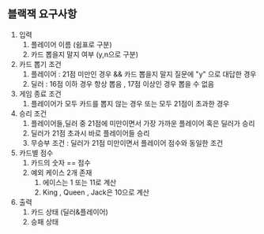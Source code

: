 ## 블랙잭 요구사항

1. 입력
   1. 플레이어 이름 (쉼표로 구분)
   2. 카드 뽑을지 말지 여부 (y,n으로 구분)
2. 카드 뽑기 조건
   1. 플레이어 :  21점 미만인 경우 && 카드 뽑을지 말지 질문에 "y" 으로 대답한 경우
   1. 딜러    :  16점 이하 경우 항상 뽑음 , 17점 이상인 경우 뽑을 수 없음
3. 게임 종료 조건
   1. 플레이어가 모두 카드를 뽑지 않는 경우 또는 모두 21점이 초과한 경우
4. 승리 조건
   1. 플레이어들,딜러 중 21점에 미만이면서 가장 가까운 플레이어 혹은 딜러가 승리
   2. 딜러가 21점 초과시 바로 플레이어들 승리 
   3. 무승부 조건 : 딜러가 21점 미만이면서 플레이어 점수와 동일한 조건 
5. 카드별 점수
   1. 카드의 숫자 == 점수
   2. 예외 케이스 2개 존재
      1. 에이스는 1 또는 11로 계산
      2. King , Queen , Jack은 10으로 계산 
6. 출력
   1. 카드 상태 (딜러&플레이어)
   2. 승패 상태 
